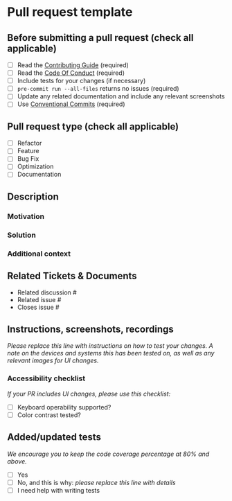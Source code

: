 # Pull request template

<!--

For Work In Progress Pull Requests, please use the Draft PR feature, see
https://github.blog/2019-02-14-introducing-draft-pull-requests/ for further
details.

NOTE: Pull Requests from forked repositories will need to be reviewed by a
Team member before any CI builds will run.

-->

## Before submitting a pull request (check all applicable)

- [ ] Read the [Contributing Guide](/docs/CONTRIBUTING.md) (required)
- [ ] Read the [Code Of Conduct](/docs/CODE_OF_CONDUCT.md) (required)
- [ ] Include tests for your changes (if necessary)
- [ ] `pre-commit run --all-files` returns no issues (required)
- [ ] Update any related documentation and include any relevant screenshots
- [ ] Use [Conventional Commits](https://www.conventionalcommits.org/en/v1.0.0/)
      (required)

## Pull request type (check all applicable)

- [ ] Refactor
- [ ] Feature
- [ ] Bug Fix
- [ ] Optimization
- [ ] Documentation

## Description

<!-- describe  your PR -->

### Motivation

### Solution

### Additional context

## Related Tickets & Documents

<!--

For pull requests that relate or close an issue, please include them
below.  We like to follow [GitHub's guidance on linking issues to pull
requests](https://docs.github.com/en/issues/tracking-your-work-with-issues/linking-a-pull-request-to-an-issue).

-->

- Related discussion #
- Related issue #
- Closes issue #

## Instructions, screenshots, recordings

_Please replace this line with instructions on how to test your changes. A note
on the devices and systems this has been tested on, as well as any relevant
images for UI changes._

### Accessibility checklist

_If your PR includes UI changes, please use this checklist:_

- [ ] Keyboard operability supported?
- [ ] Color contrast tested?

## Added/updated tests

_We encourage you to keep the code coverage percentage at 80% and above._

- [ ] Yes
- [ ] No, and this is why: _please replace this line with details_
- [ ] I need help with writing tests
